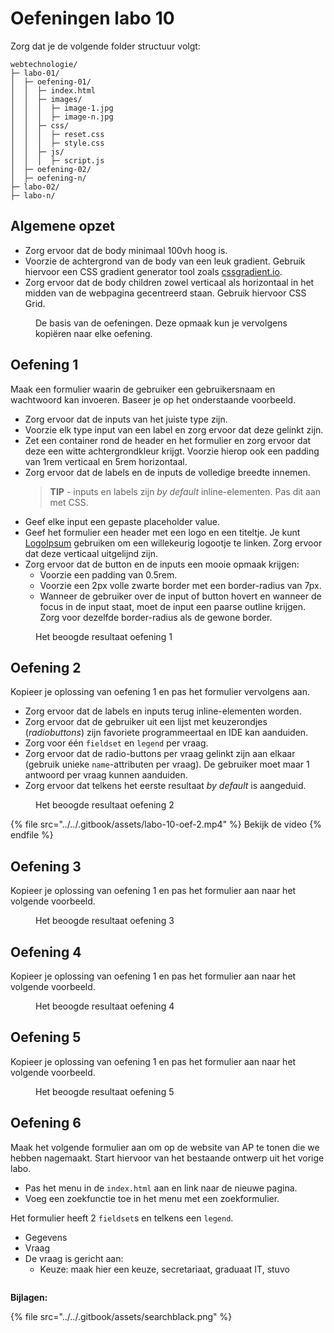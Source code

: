 # Oefeningen labo 10

Zorg dat je de volgende folder structuur volgt:

```
webtechnologie/
├─ labo-01/
│  ├─ oefening-01/
│  │  ├─ index.html
│  │  ├─ images/
│  │  │  ├─ image-1.jpg 
│  │  │  ├─ image-n.jpg 
│  │  ├─ css/
│  │  │  ├─ reset.css
│  │  │  ├─ style.css
│  │  ├─ js/
│  │  │  ├─ script.js
│  ├─ oefening-02/
│  ├─ oefening-n/
├─ labo-02/
├─ labo-n/      
```


## Algemene opzet

- Zorg ervoor dat de body minimaal 100vh hoog is.
- Voorzie de achtergrond van de body van een leuk gradient. Gebruik hiervoor een CSS gradient generator tool zoals [cssgradient.io](https://cssgradient.io/).
- Zorg ervoor dat de body children zowel verticaal als horizontaal in het midden van de webpagina gecentreerd staan. Gebruik hiervoor CSS Grid.

<figure><img src="../../.gitbook/assets/labo-10-oef-basis.png" alt=""><figcaption>De basis van de oefeningen. Deze opmaak kun je vervolgens kopiëren naar elke oefening.</figcaption></figure>

## Oefening 1

Maak een formulier waarin de gebruiker een gebruikersnaam en wachtwoord kan invoeren. Baseer je op het onderstaande voorbeeld.

- Zorg ervoor dat de inputs van het juiste type zijn.
- Voorzie elk type input van een label en zorg ervoor dat deze gelinkt zijn.
- Zet een container rond de header en het formulier en zorg ervoor dat deze een witte achtergrondkleur krijgt. Voorzie hierop ook een padding van 1rem verticaal en 5rem horizontaal.
- Zorg ervoor dat de labels en de inputs de volledige breedte innemen.
  > **TIP** - inputs en labels zijn _by default_ inline-elementen. Pas dit aan met CSS.
- Geef elke input een gepaste placeholder value.
- Geef het formulier een header met een logo en een titeltje. Je kunt [LogoIpsum](https://logoipsum.com/) gebruiken om een willekeurig logootje te linken. Zorg ervoor dat deze verticaal uitgelijnd zijn.
- Zorg ervoor dat de button en de inputs een mooie opmaak krijgen:
  - Voorzie een padding van 0.5rem.
  - Voorzie een 2px volle zwarte border met een border-radius van 7px.
  - Wanneer de gebruiker over de input of button hovert en wanneer de focus in de input staat, moet de input een paarse outline krijgen. Zorg voor dezelfde border-radius als de gewone border.

<figure><img src="../../.gitbook/assets/labo-10-oef-1.png" alt=""><figcaption>Het beoogde resultaat oefening 1</figcaption></figure>

## Oefening 2

Kopieer je oplossing van oefening 1 en pas het formulier vervolgens aan.
- Zorg ervoor dat de labels en inputs terug inline-elementen worden.
- Zorg ervoor dat de gebruiker uit een lijst met keuzerondjes (_radiobuttons_) zijn favoriete programmeertaal en IDE kan aanduiden.
- Zorg voor één `fieldset` en `legend` per vraag.
- Zorg ervoor dat de radio-buttons per vraag gelinkt zijn aan elkaar (gebruik unieke `name`-attributen per vraag). De gebruiker moet maar 1 antwoord per vraag kunnen aanduiden.
- Zorg ervoor dat telkens het eerste resultaat _by default_ is aangeduid.

<figure><img src="../../.gitbook/assets/labo-10-oef-2.png" alt=""><figcaption>Het beoogde resultaat oefening 2</figcaption></figure>

{% file src="../../.gitbook/assets/labo-10-oef-2.mp4" %}
Bekijk de video
{% endfile %}

## Oefening 3

Kopieer je oplossing van oefening 1 en pas het formulier aan naar het volgende voorbeeld.

<figure><img src="../../.gitbook/assets/labo-10-oef-3.png" alt=""><figcaption>Het beoogde resultaat oefening 3</figcaption></figure>

## Oefening 4

Kopieer je oplossing van oefening 1 en pas het formulier aan naar het volgende voorbeeld.

<figure><img src="../../.gitbook/assets/labo-10-oef-4.png" alt=""><figcaption>Het beoogde resultaat oefening 4</figcaption></figure>

## Oefening 5

Kopieer je oplossing van oefening 1 en pas het formulier aan naar het volgende voorbeeld.

<figure><img src="../../.gitbook/assets/labo-10-oef-5.png" alt=""><figcaption>Het beoogde resultaat oefening 5</figcaption></figure>

## Oefening 6

Maak het volgende formulier aan om op de website van AP te tonen die we hebben nagemaakt. Start hiervoor van het bestaande ontwerp uit het vorige labo.

- Pas het menu in de `index.html` aan en link naar de nieuwe pagina.
- Voeg een zoekfunctie toe in het menu met een zoekformulier.

Het formulier heeft 2 `fieldset`s en telkens een `legend`.

- Gegevens
- Vraag
- De vraag is gericht aan:
  - Keuze: maak hier een keuze, secretariaat, graduaat IT, stuvo

<figure><img src="../../.gitbook/assets/labo-06-oefening-07.png" alt=""><figcaption></figcaption></figure>

**Bijlagen:**

{% file src="../../.gitbook/assets/searchblack.png" %}
